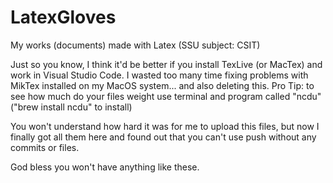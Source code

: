 # LatexGloves
My works (documents) made with Latex (SSU subject: CSIT)

Just so you know, I think it'd be better if you install TexLive (or MacTex) and work in Visual Studio Code. 
I wasted too many time fixing problems with MikTex installed on my MacOS system... and also deleting this. 
Pro Tip: to see how much do your files weight use terminal and program called "ncdu" ("brew install ncdu" to install)

You won't understand how hard it was for me to upload this files, but now I finally got all them here and found out that you can't use push without any commits or files. 

God bless you won't have anything like these. 